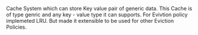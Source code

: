 Cache System which can store Key value pair of generic data. 
This Cache is of type genric and any key - value type it can supports. 
For Evivtion policy implemeted LRU. But made it extensible to be used for other Eviction Policies.
